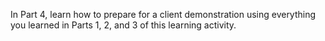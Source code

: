 In Part 4, learn how to prepare for a client demonstration using everything you learned in Parts 1, 2, and 3 of this learning activity.
